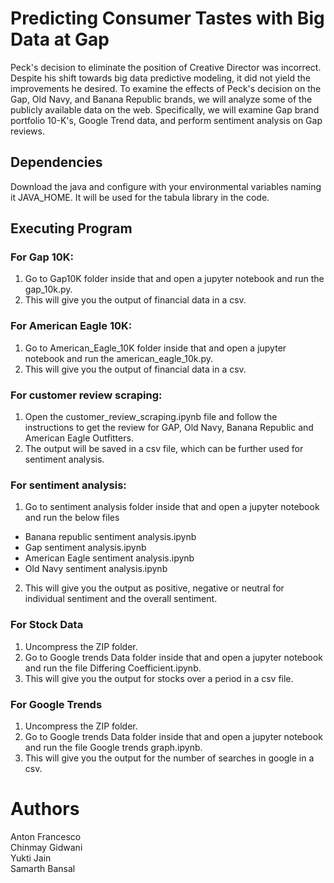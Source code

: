 # Predicting Consumer Tastes with Big Data at Gap
Peck's decision to eliminate the position of Creative Director was incorrect. Despite his shift towards big data predictive modeling, it did not yield the improvements he desired. To examine the effects of Peck's decision on the Gap, Old Navy, and Banana Republic brands, we will analyze some of the publicly available data on the web. Specifically, we will examine Gap brand portfolio 10-K's, Google Trend data, and perform sentiment analysis on Gap reviews.
## Dependencies
Download the java and configure with your environmental variables naming it JAVA_HOME. It will be used for the tabula library in the code.
## Executing Program
### For Gap 10K:
1)	 Go to Gap10K folder inside that and open a jupyter notebook and run the gap_10k.py.
2)	 This will give you the output of financial data in a csv.
### For American Eagle 10K:
1)	 Go to American_Eagle_10K folder inside that and open a jupyter notebook and run the american_eagle_10k.py.
2)	 This will give you the output of financial data in a csv.
### For customer review scraping:
1)	Open the customer_review_scraping.ipynb file and follow the instructions to get the review for GAP, Old Navy, Banana Republic and American Eagle Outfitters. 
2)	The output will be saved in a csv file, which can be further used for sentiment analysis.
### For sentiment analysis:
1)	 Go to sentiment analysis folder inside that and open a jupyter notebook and run the below files
-	Banana republic sentiment analysis.ipynb
-	Gap sentiment analysis.ipynb
-	American Eagle sentiment analysis.ipynb
-	Old Navy sentiment analysis.ipynb
2)	 This will give you the output as positive, negative or neutral for individual sentiment and the overall sentiment.
### For Stock Data
1)	Uncompress the ZIP folder.
2)	 Go to Google trends Data folder inside that and open a jupyter notebook and run the file Differing Coefficient.ipynb.
3)	 This will give you the output for stocks over a period in a csv file.
### For Google Trends
1)	Uncompress the ZIP folder.
2)	Go to Google trends Data folder inside that and open a jupyter notebook and run the file Google trends graph.ipynb.
3)	This will give you the output for the number of searches in google in a csv.
# Authors
  Anton Francesco\
  Chinmay Gidwani\
  Yukti Jain\
  Samarth Bansal
